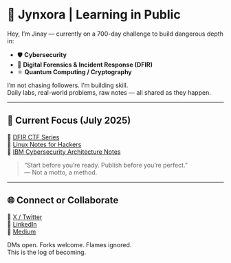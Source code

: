 # 🧠 Jynxora | Learning in Public

Hey, I’m Jinay — currently on a 700-day challenge to build dangerous depth in:

- 🛡️ **Cybersecurity**
- 🧪 **Digital Forensics & Incident Response (DFIR)**
- ⚛️ **Quantum Computing / Cryptography**

I’m not chasing followers. I’m building skill.  
Daily labs, real-world problems, raw notes — all shared as they happen.

---

## 🧵 Current Focus (July 2025)

📂 [DFIR CTF Series](https://github.com/...)  
📘 [Linux Notes for Hackers](https://github.com/jynxora/Linux-Notes-for-Hackers)  
📎 [IBM Cybersecurity Architecture Notes](https://github.com/jynxora/IBM-cyber-notes)

> “Start before you’re ready. Publish before you’re perfect.”  
> — Not a motto, a method.

----------------------------------------------------------------------------------------------------

## 🌐 Connect or Collaborate

📌 [X / Twitter](https://x.com/JynxZero)  
📌 [LinkedIn](https://www.linkedin.com/in/jinay-shah-03472a372/)  
📌 [Medium](https://medium.com/@jynxora)

DMs open. Forks welcome. Flames ignored.  
This is the log of becoming.
